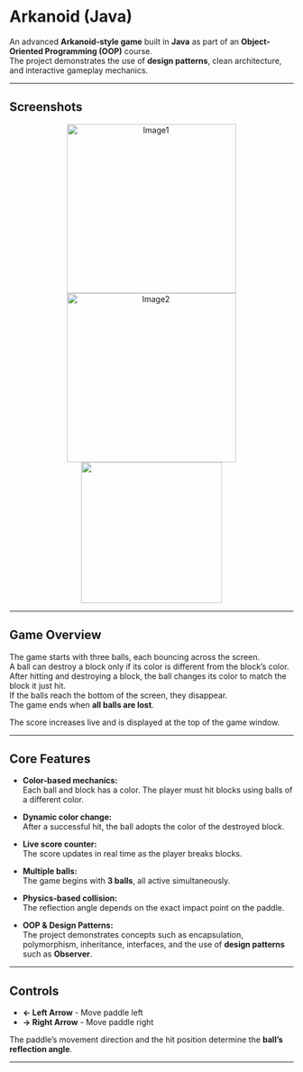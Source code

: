 # Arkanoid (Java)

An advanced **Arkanoid-style game** built in **Java** as part of an **Object-Oriented Programming (OOP)** course.  
The project demonstrates the use of **design patterns**, clean architecture, and interactive gameplay mechanics.

---

##  Screenshots

<p align="center">
  <img width="300" alt="Image1" src="https://github.com/user-attachments/assets/29fdecc3-4118-4d50-b326-275691f61fbe" />
  <img width="300" alt="Image2" src="https://github.com/user-attachments/assets/2b08c29b-7d71-428d-9d6c-e631c664c6fd" />        
  <img src="screenshots/screen3.png" width="250" />
</p>

---

## Game Overview

The game starts with three balls, each bouncing across the screen.  
A ball can destroy a block only if its color is different from the block’s color.  
After hitting and destroying a block, the ball changes its color to match the block it just hit.  
If the balls reach the bottom of the screen, they disappear.  
The game ends when **all balls are lost**.

The score increases live and is displayed at the top of the game window.

---

## Core Features

-  **Color-based mechanics:**  
  Each ball and block has a color. The player must hit blocks using balls of a different color.  

-  **Dynamic color change:**  
  After a successful hit, the ball adopts the color of the destroyed block.

-  **Live score counter:**  
  The score updates in real time as the player breaks blocks.

-  **Multiple balls:**  
  The game begins with **3 balls**, all active simultaneously.

-  **Physics-based collision:**  
  The reflection angle depends on the exact impact point on the paddle.

-  **OOP & Design Patterns:**  
  The project demonstrates concepts such as encapsulation, polymorphism, inheritance, interfaces, and the use of **design patterns** such as **Observer**.

---

##  Controls

- **← Left Arrow** - Move paddle left  
- **→ Right Arrow** - Move paddle right  

The paddle’s movement direction and the hit position determine the **ball’s reflection angle**.

---



